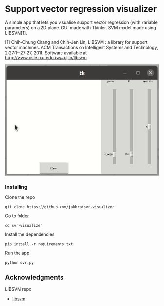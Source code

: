 # Support vector regression visualizer

A simple app that lets you visualise support vector regression (with variable parameters) on a 2D plane.
GUI made with Tkinter. SVM model made using LIBSVM[1].

[1]  Chih-Chung Chang and Chih-Jen Lin, LIBSVM : a library for support vector machines. ACM Transactions on Intelligent Systems and Technology, 2:27:1--27:27, 2011. Software available at http://www.csie.ntu.edu.tw/~cjlin/libsvm

<p align="center">
<img src="./svr.gif" width="512"/>
<p align="center">

### Installing

Clone the repo
```
git clone https://github.com/jakbra/svr-visualizer
```
  
Go to folder
```
cd svr-visualizer
```

Install the dependencies
```
pip install -r requirements.txt
```
  
Run the app
```
python svr.py
```



## Acknowledgments

LIBSVM repo
* [libsvm](https://github.com/cjlin1/libsvm)
